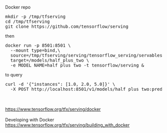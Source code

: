 Docker repo

<pre>
mkdir -p /tmp/tfserving
cd /tmp/tfserving
git clone https://github.com/tensorflow/serving
</pre>

then

<pre>
docker run -p 8501:8501 \
  --mount type=bind,\
  source=/tmp/tfserving/serving/tensorflow_serving/servables/tensorflow/testdata/saved_model_half_plus_two_cpu,\
  target=/models/half_plus_two \
  -e MODEL_NAME=half_plus_two -t tensorflow/serving &
</pre>

to query

<pre>
curl -d '{"instances": [1.0, 2.0, 5.0]}' \
  -X POST http://localhost:8501/v1/models/half_plus_two:predict
</pre>
<br><br>
https://www.tensorflow.org/tfx/serving/docker
<br><br>
Developing with Docker<br>
https://www.tensorflow.org/tfx/serving/building_with_docker